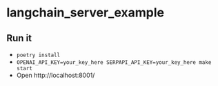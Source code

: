 # langchain_server_example

## Run it

- `poetry install`
- `OPENAI_API_KEY=your_key_here SERPAPI_API_KEY=your_key_here make start`
- Open http://localhost:8001/

